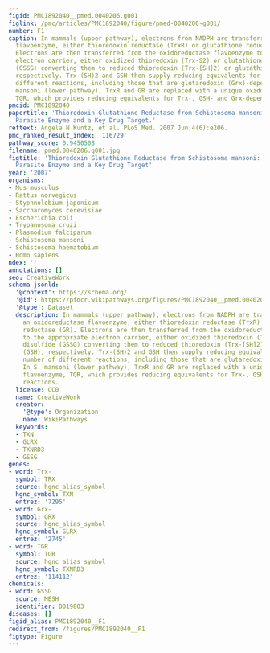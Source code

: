 ```yaml
---
figid: PMC1892040__pmed.0040206.g001
figlink: /pmc/articles/PMC1892040/figure/pmed-0040206-g001/
number: F1
caption: In mammals (upper pathway), electrons from NADPH are transferred to an oxidoreductase
  flavoenzyme, either thioredoxin reductase (TrxR) or glutathione reductase (GR).
  Electrons are then transferred from the oxidoreductase flavoenzyme to the appropriate
  electron carrier, either oxidized thioredoxin (Trx-S2) or glutathione disulfide
  (GSSG) converting them to reduced thioredoxin (Trx-[SH]2) or glutathione (GSH),
  respectively. Trx-(SH)2 and GSH then supply reducing equivalents for a number of
  different reactions, including those that are glutaredoxin (Grx)-dependent. In S.
  mansoni (lower pathway), TrxR and GR are replaced with a unique oxidoreductase flavoenzyme,
  TGR, which provides reducing equivalents for Trx-, GSH- and Grx-dependent reactions.
pmcid: PMC1892040
papertitle: 'Thioredoxin Glutathione Reductase from Schistosoma mansoni: An Essential
  Parasite Enzyme and a Key Drug Target.'
reftext: Angela N Kuntz, et al. PLoS Med. 2007 Jun;4(6):e206.
pmc_ranked_result_index: '116729'
pathway_score: 0.9450508
filename: pmed.0040206.g001.jpg
figtitle: 'Thioredoxin Glutathione Reductase from Schistosoma mansoni: An Essential
  Parasite Enzyme and a Key Drug Target'
year: '2007'
organisms:
- Mus musculus
- Rattus norvegicus
- Styphnolobium japonicum
- Saccharomyces cerevisiae
- Escherichia coli
- Trypanosoma cruzi
- Plasmodium falciparum
- Schistosoma mansoni
- Schistosoma haematobium
- Homo sapiens
ndex: ''
annotations: []
seo: CreativeWork
schema-jsonld:
  '@context': https://schema.org/
  '@id': https://pfocr.wikipathways.org/figures/PMC1892040__pmed.0040206.g001.html
  '@type': Dataset
  description: In mammals (upper pathway), electrons from NADPH are transferred to
    an oxidoreductase flavoenzyme, either thioredoxin reductase (TrxR) or glutathione
    reductase (GR). Electrons are then transferred from the oxidoreductase flavoenzyme
    to the appropriate electron carrier, either oxidized thioredoxin (Trx-S2) or glutathione
    disulfide (GSSG) converting them to reduced thioredoxin (Trx-[SH]2) or glutathione
    (GSH), respectively. Trx-(SH)2 and GSH then supply reducing equivalents for a
    number of different reactions, including those that are glutaredoxin (Grx)-dependent.
    In S. mansoni (lower pathway), TrxR and GR are replaced with a unique oxidoreductase
    flavoenzyme, TGR, which provides reducing equivalents for Trx-, GSH- and Grx-dependent
    reactions.
  license: CC0
  name: CreativeWork
  creator:
    '@type': Organization
    name: WikiPathways
  keywords:
  - TXN
  - GLRX
  - TXNRD3
  - GSSG
genes:
- word: Trx-
  symbol: TRX
  source: hgnc_alias_symbol
  hgnc_symbol: TXN
  entrez: '7295'
- word: Grx-
  symbol: GRX
  source: hgnc_alias_symbol
  hgnc_symbol: GLRX
  entrez: '2745'
- word: TGR
  symbol: TGR
  source: hgnc_alias_symbol
  hgnc_symbol: TXNRD3
  entrez: '114112'
chemicals:
- word: GSSG
  source: MESH
  identifier: D019803
diseases: []
figid_alias: PMC1892040__F1
redirect_from: /figures/PMC1892040__F1
figtype: Figure
---
```

